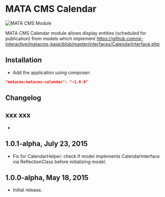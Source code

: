 MATA CMS Calendar
==========================================

![MATA CMS Module](https://s3-eu-west-1.amazonaws.com/qi-interactive/assets/mata-cms/gear-mata-logo%402x.png)


MATA CMS Calendar module allows display entities (scheduled for publication) from models which implement https://github.com/qi-interactive/matacms-base/blob/master/interfaces/CalendarInterface.php


Installation
------------

- Add the application using composer:

```json
"matacms/matacms-calendar": "~1.0.0"
```

Changelog
---------

## xxx xxx
- 

## 1.0.1-alpha, July 23, 2015

- Fix for CalendarHelper: check if model implements CalendarInterface via ReflectionClass before initializing model.

## 1.0.0-alpha, May 18, 2015

- Initial release.
